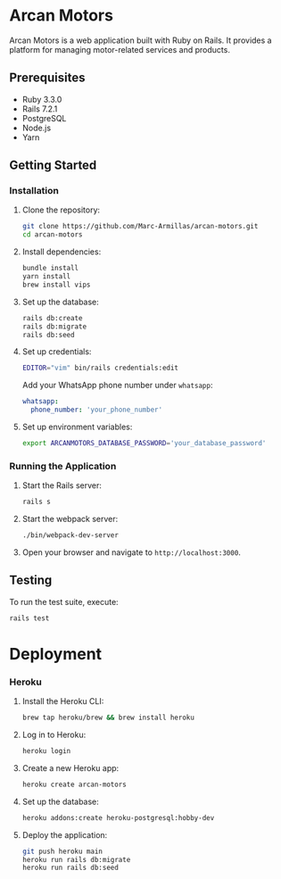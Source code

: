 # Arcan Motors

Arcan Motors is a web application built with Ruby on Rails. It provides a platform for managing motor-related services and products.

## Prerequisites

- Ruby 3.3.0
- Rails 7.2.1
- PostgreSQL
- Node.js
- Yarn

## Getting Started

### Installation

1. Clone the repository:
    ```sh
    git clone https://github.com/Marc-Armillas/arcan-motors.git
    cd arcan-motors
    ```

2. Install dependencies:
    ```sh
    bundle install
    yarn install
    brew install vips
    ```

3. Set up the database:
    ```sh
    rails db:create
    rails db:migrate
    rails db:seed
    ```

4. Set up credentials:
    ```sh
    EDITOR="vim" bin/rails credentials:edit
    ```

    Add your WhatsApp phone number under `whatsapp`:
    ```yaml
    whatsapp:
      phone_number: 'your_phone_number'
    ```

5. Set up environment variables:
    ```sh
    export ARCANMOTORS_DATABASE_PASSWORD='your_database_password'
    ```

### Running the Application

1. Start the Rails server:
    ```sh
    rails s
    ```
2. Start the webpack server:
   ```sh
   ./bin/webpack-dev-server
   ```
4. Open your browser and navigate to `http://localhost:3000`.

## Testing

To run the test suite, execute:
```sh
rails test
```

# Deployment

### Heroku

1. Install the Heroku CLI:
    ```sh
    brew tap heroku/brew && brew install heroku
    ```

2. Log in to Heroku:
    ```sh
    heroku login
    ```

3. Create a new Heroku app:
    ```sh
    heroku create arcan-motors
    ```

4. Set up the database:
    ```sh
    heroku addons:create heroku-postgresql:hobby-dev
    ```

5. Deploy the application:
    ```sh
    git push heroku main
    heroku run rails db:migrate
    heroku run rails db:seed
    ```
